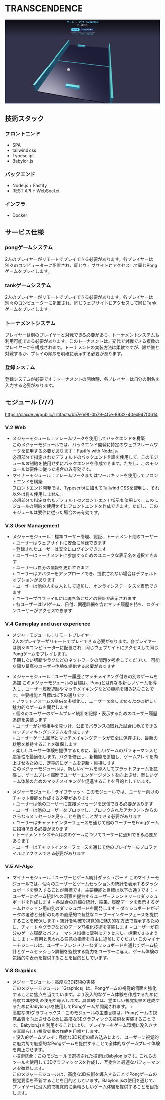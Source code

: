 # TRANSCENDENCE
![サンプル画像](./img/game.png)

## 技術スタック
### フロントエンド 
- SPA
- tailwind css
- Typescript
- Babylon.js

### バックエンド 
- Node.js + Fastify
- REST API + WebSocket

### インフラ
- Docker

## サービス仕様
### pongゲームシステム
2人のプレイヤーがリモートでプレイできる必要があります。各プレイヤーは別々のコンピューターに配置され、同じウェブサイトにアクセスして同じPongゲームをプレイします。

### tankゲームシステム
2人のプレイヤーがリモートでプレイできる必要があります。各プレイヤーは別々のコンピューターに配置され、同じウェブサイトにアクセスして同じTankゲームをプレイします。

### トーナメントシステム
プレイヤーは別のプレイヤーと対戦できる必要があり、トーナメントシステムも利用可能である必要があります。このトーナメントは、交代で対戦できる複数のプレイヤーから構成されます。トーナメントの実装方法は柔軟ですが、誰が誰と対戦するか、プレイの順序を明確に表示する必要があります。

### 登録システム
登録システムが必要です：トーナメントの開始時、各プレイヤーは自分の別名を入力する必要があります。


## モジュール (7/7)
https://claude.ai/public/artifacts/b57efe9f-0b79-4f7e-8932-40ed947f0614


### V.2 Web
- メジャーモジュール：フレームワークを使用してバックエンドを構築  
このメジャーモジュールでは、バックエンド開発に特定のウェブフレームワークを使用する必要があります：Fastify with Node.js。  
必須部分で指定されたデフォルトのバックエンド言語を使用して、このモジュールの制約を使用せずにバックエンドを作成できます。ただし、このモジュールは要件に従った場合のみ有効です。   
- マイナーモジュール：フレームワークまたはツールキットを使用してフロントエンドを構築  
フロントエンド開発では、Typescriptに加えてTailwind CSSを使用し、それ以外は何も使用しません。   
必須部分で指定されたデフォルトのフロントエンド指示を使用して、このモジュールの制約を使用せずにフロントエンドを作成できます。ただし、このモジュールは要件に従った場合のみ有効です。


### V.3 User Management
- メジャーモジュール：標準ユーザー管理、認証、トーナメント間のユーザー  
◦ ユーザーはウェブサイトに安全に登録できます  
◦ 登録されたユーザーは安全にログインできます  
◦ ユーザーはトーナメントに参加するためのユニークな表示名を選択できます  
◦ ユーザーは自分の情報を更新できます  
◦ ユーザーはアバターをアップロードでき、提供されない場合はデフォルトオプションがあります   
◦ ユーザーは他の人を友人として追加し、オンラインステータスを表示できます  
◦ ユーザープロファイルには勝ち負けなどの統計が表示されます   
◦ 各ユーザーは1v1ゲーム、日付、関連詳細を含むマッチ履歴を持ち、ログインユーザーがアクセスできます   

### V.4 Gameplay and user experience
- メジャーモジュール：リモートプレイヤー  
2人のプレイヤーがリモートでプレイできる必要があります。各プレイヤーは別々のコンピューターに配置され、同じウェブサイトにアクセスして同じPongゲームをプレイします。   
予期しない切断やラグなどのネットワークの問題を考慮してください。
可能な限り最高のユーザー体験を提供する必要があります

- メジャーモジュール：ユーザー履歴とマッチメイキング付きの別のゲームを追加
このメジャーモジュールの目標は、Pongとは異なる新しいゲームを導入し、ユーザー履歴追跡やマッチメイキングなどの機能を組み込むことです。主要機能と目標は以下の通りです：  
◦ プラットフォームの提供を多様化し、ユーザーを楽しませるための新しく魅力的なゲームを開発します  
◦ 個々のユーザーのゲームプレイ統計を記録・表示するためのユーザー履歴追跡を実装します  
◦ ユーザーが対戦相手を見つけ、公正でバランスの取れた試合に参加できるマッチメイキングシステムを作成します  
◦ ユーザーゲーム履歴とマッチメイキングデータが安全に保存され、最新の状態を維持することを確保します  
◦ 楽しいユーザー体験を提供するために、新しいゲームのパフォーマンスと応答性を最適化します。バグを修正し、新機能を追加し、ゲームプレイを向上させるために、定期的にゲームを更新・維持します  
このメジャーモジュールは、新しいゲームを導入してプラットフォームを拡張し、ゲームプレイ履歴でユーザーエンゲージメントを向上させ、楽しいゲーム体験のためのマッチメイキングを促進することを目的としています。

- メジャーモジュール：ライブチャット
このモジュールでは、ユーザー向けのチャット機能を作成する必要があります：  
◦ ユーザーは他のユーザーに直接メッセージを送信できる必要があります  
◦ ユーザーは他のユーザーをブロックし、ブロックされたアカウントからのさらなるメッセージを見ることを防ぐことができる必要があります  
◦ ユーザーはチャットインターフェースを通じて他のユーザーをPongゲームに招待できる必要があります  
◦ トーナメントシステムは次のゲームについてユーザーに通知できる必要があります  
◦ ユーザーはチャットインターフェースを通じて他のプレイヤーのプロファイルにアクセスできる必要があります

### V.5 AI-Algo
- マイナーモジュール：ユーザーとゲーム統計ダッシュボード
このマイナーモジュールでは、個々のユーザーとゲームセッションの統計を表示するダッシュボードを導入することが目標です。主要機能と目標は以下の通りです：
◦ ユーザーにゲーム統計への洞察を提供するユーザーフレンドリーなダッシュボードを作成します
◦ 各試合の詳細な統計、結果、履歴データを表示するゲームセッション用の別のダッシュボードを開発します
◦ ダッシュボードがデータの追跡と分析のための直感的で有益なユーザーインターフェースを提供することを確保します
◦ 統計を明確で視覚的に魅力的な方法で提示するために、チャートやグラフなどのデータ可視化技術を実装します
◦ ユーザーが自分のゲーム履歴とパフォーマンス指標に便利にアクセスし、探索できるようにします
◦ 有用と思われる任意の指標を自由に追加してください
このマイナーモジュールは、ユーザーフレンドリーなダッシュボードを通じてゲーム統計とゲームセッション詳細を監視する能力をユーザーに与え、ゲーム体験の包括的な表示を提供することを目的としています。

### V.8 Graphics
- メジャーモジュール：高度な3D技術の実装  
このメジャーモジュール「Graphics」は、Pongゲームの視覚的側面を強化することに焦点を当てています。より没入的なゲーム体験を作成するために高度な3D技術の使用を導入します。具体的には、望ましい視覚効果を達成するためにBabylon.jsを使用してPongゲームが開発されます。
◦    
高度な3Dグラフィックス：このモジュールの主要目標は、Pongゲームの視覚品質を向上させるために高度な3Dグラフィックス技術を実装することです。Babylon.jsを利用することにより、プレイヤーをゲーム環境に没入させる素晴らしい視覚効果の作成を目標とします。   
◦ 没入的ゲームプレイ：高度な3D技術の組み込みにより、ユーザーに視覚的に魅力的で魅惑的なPongゲームを提供することで全体的なゲームプレイ体験を向上させます。  
◦ 技術統合：このモジュールで選択された技術はBabylon.jsです。これらのツールを使用して3Dグラフィックスを作成し、互換性と最適なパフォーマンスを確保します。    
このメジャーモジュールは、高度な3D技術を導入することでPongゲームの視覚要素を革新することを目的としています。Babylon.jsの使用を通じて、プレイヤーに没入的で視覚的に素晴らしいゲーム体験を提供することを目指します。